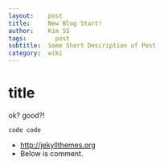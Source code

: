 ```yaml
---
layout:    post
title:     New Blog Start!
author:    Kim SS
tags: 		 post
subtitle:  Some Short Description of Post
category:  wiki
---
```


# title
ok? good?!

```{R id:"j0nuzq17"}
code code
```

* http://jekyllthemes.org
* Below is comment.
